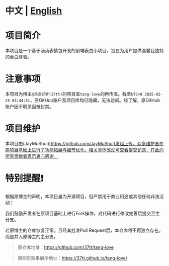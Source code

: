 # 中文 | [English](README-ENLISH.md)


# 项目简介
本项目是一个基于汤汤表情包开发的前端表白小项目，旨在为用户提供温馨且独特的表白体验。

# 注意事项
本项目为博主`@汤汤好梦(37tt)`的项目库`tang-love`的再传库。截至`UTC+8 2025-02-25 03:44:51`，原GitHub账户及项目库均已隐藏，无法访问。经了解，原GitHub账户因不明原因被封禁。

# 项目维护
本项目由(JayMuShui)[https://github.com/JayMuShui]发起上传，众多维护者在原项目基础上进行了功能拓展与细节优化。相关具体改动可查看提交记录，在此向所有贡献者表示衷心感谢。

# 特别提醒❗
根据原博主的声明，本项目虽为开源项目，但严禁用于商业用途或其他任何非法活动！

我们鼓励开发者在原项目基础上进行Fork操作，对代码进行修改完善后提交至主分支。

若原博主的仓库恢复正常，且经其批准Pull Request后，本仓库将不再独立存在，而是并入原博主的主分支。

>原仓库地址：https://github.com/37tt/tang-love


>原网页效果展示地址：https://37tt.github.io/tang-love/


